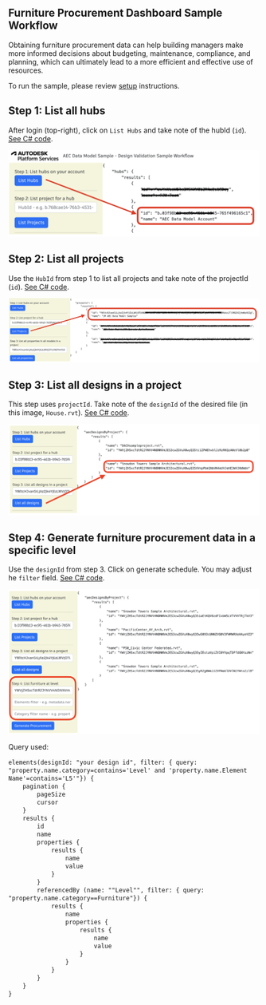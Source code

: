 ## Furniture Procurement Dashboard Sample Workflow

Obtaining furniture procurement data can help building managers make more informed decisions about budgeting, maintenance, compliance, and planning, which can ultimately lead to a more efficient and effective use of resources.

To run the sample, please review [setup](./README.md#SETUP) instructions.

## Step 1: List all hubs

After login (top-right), click on `List Hubs` and take note of the hubId (`id`). [See C# code](/Controllers/HubsProjects.cs). 

![Step 1](./images/hubs.png)

## Step 2: List all projects

Use the `HubId` from step 1 to list all projects and take note of the projectId (`id`). [See C# code](/Controllers/HubsProjects.cs). 

![Step 2](./images/projects.png)

## Step 3: List all designs in a project

This step uses `projectId`. Take note of the `designId` of the desired file (in this image, `House.rvt`). [See C# code](/Controllers/Designs.cs). 

![Step 3](./images/designs.png)

## Step 4: Generate furniture procurement data in a specific level

Use the `designId` from step 3. Click on generate schedule. You may adjust he `filter` field. [See C# code](/Controllers/Schedule.cs). 

![Step 3](./images/furnitureprocurement.png)

Query used:

```
elements(designId: "your design id", filter: { query: "property.name.category=contains='Level' and 'property.name.Element Name'=contains='L5'"}) {
	pagination {
		pageSize
		cursor
	}
	results {
		id
		name
		properties {
			results {
				name
				value
			}
		}
		referencedBy (name: ""Level"", filter: { query: "property.name.category==Furniture"}) {
			results {
				name
				properties {
					results {
						name
						value
					}
				}
			}
		}
	}
}
```

